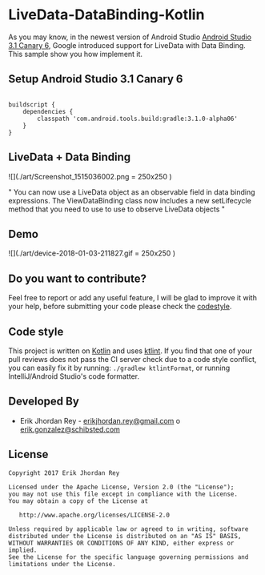 # LiveData-DataBinding-Kotlin

As you may know, in the newest version of Android Studio [Android Studio 3.1 Canary 6](https://androidstudio.googleblog.com/2017/12/android-studio-31-canary-6-is-now.html), Google introduced support for LiveData with Data Binding. This sample show you how implement it. 

## Setup Android Studio 3.1 Canary 6


``` 

buildscript {
    dependencies {
        classpath 'com.android.tools.build:gradle:3.1.0-alpha06'
    }
}

```

## LiveData + Data Binding


![](./art/Screenshot_1515036002.png = 250x250 )


" You can now use a LiveData object as an observable field in data binding expressions. The ViewDataBinding class now includes a new setLifecycle method that you need to use to use to observe LiveData objects "


## Demo

![](./art/device-2018-01-03-211827.gif = 250x250 )


Do you want to contribute?
--------------------------
Feel free to report or add any useful feature, I will be glad to improve it with your help, before submitting your code please check the [codestyle](https://github.com/square/java-code-styles).


Code style
--------------------------

This project is written on [Kotlin](https://kotlinlang.org/) and uses [ktlint](https://github.com/shyiko/ktlint).
If you find that one of your pull reviews does not pass the CI server check due to a code style conflict, you can
easily fix it by running: `./gradlew ktlintFormat`, or running IntelliJ/Android Studio's code formatter.


Developed By
------------

* Erik Jhordan Rey  - <erikjhordan.rey@gmail.com> o <erik.gonzalez@schibsted.com>

License
-------

    Copyright 2017 Erik Jhordan Rey

    Licensed under the Apache License, Version 2.0 (the "License");
    you may not use this file except in compliance with the License.
    You may obtain a copy of the License at

       http://www.apache.org/licenses/LICENSE-2.0

    Unless required by applicable law or agreed to in writing, software
    distributed under the License is distributed on an "AS IS" BASIS,
    WITHOUT WARRANTIES OR CONDITIONS OF ANY KIND, either express or implied.
    See the License for the specific language governing permissions and
    limitations under the License.